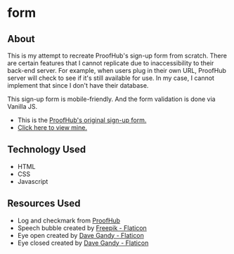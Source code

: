 # form
## About
This is my attempt to recreate ProofHub's sign-up form from scratch. There are certain features that I cannot replicate due to inaccessibility to their back-end server. For example, when users plug in their own URL, ProofHub server will check to see if it's still available for use. In my case, I cannot implement that since I don't have their database.

This sign-up form is mobile-friendly. And the form validation is done via Vanilla JS.

- This is the [ProofHub's original sign-up form.](https://www.proofhub.com/try/)
- [Click here to view mine.](https://teephan91.github.io/form/)

## Technology Used
- HTML
- CSS
- Javascript

## Resources Used
- Log and checkmark from [ProofHub](https://www.proofhub.com/)
- Speech bubble created by [Freepik - Flaticon](https://www.flaticon.com/free-icon/speech-bubble_2462719)
- Eye open created by [Dave Gandy - Flaticon](https://www.flaticon.com/free-icon/eye-open_25186)
- Eye closed created by [Dave Gandy - Flaticon](https://www.flaticon.com/free-icon/eye-with-a-diagonal-line-interface-symbol-for-invisibility_25674)